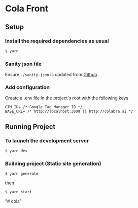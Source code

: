# Cola Front

## Setup

### Install the required dependencies as usual

``` bash
$ yarn
```

### Sanity json file
Ensure `./sanity.json` is updated from [Github](https://github.com/ColabraHQ/colabra-cms)

### Add configuration
Create a .env file in the project's root with the following keys

``` env
GTM_ID= /* Google Tag Manager ID */
BASE_URL= /* http://localhost:3000 || http://colabra.ai */
```


## Running Project
### To launch the development server

``` bash
$ yarn dev
```

### Building project (Static site generation)

```
$ yarn generate
```

then

```
$ yarn start
```
"# cola" 
